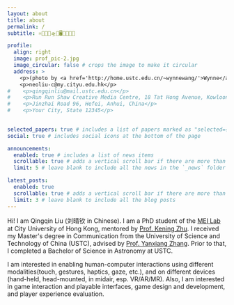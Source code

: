 ```yaml
---
layout: about
title: about
permalink: /
subtitle: ⚛️🔭🌌📡🛸🤖🖥👀👋🧠🤯

profile:
  align: right
  image: prof_pic-2.jpg
  image_circular: false # crops the image to make it circular
  address: >
    <p>(photo by <a href='http://home.ustc.edu.cn/~wynnewang/'>Wynne</a>)</p>
    <p>neoliu-c@my.cityu.edu.hk</p>
#    <p>qingqinliu@mail.ustc.edu.cn</p>
#    <p>Run Run Shaw Creative Media Centre, 18 Tat Hong Avenue, Kowloon Tong, Hong Kong</p>
#    <p>Jinzhai Road 96, Hefei, Anhui, China</p>
#    <p>Your City, State 12345</p>
    

selected_papers: true # includes a list of papers marked as "selected={true}"
social: true # includes social icons at the bottom of the page

announcements:
  enabled: true # includes a list of news items
  scrollable: true # adds a vertical scroll bar if there are more than 3 news items
  limit: 5 # leave blank to include all the news in the `_news` folder

latest_posts:
  enabled: true
  scrollable: true # adds a vertical scroll bar if there are more than 3 new posts items
  limit: 3 # leave blank to include all the blog posts
---
```


Hi! I am Qingqin Liu (刘晴钦 in Chinese). I am a PhD student of the <a href='https://meilab-hk.github.io/index.html'>MEI Lab</a> at City University of Hong Kong, mentored by <a href='https://zhukening.wixsite.com/aboutme'>Prof. Kening Zhu</a>. I received my Master's degree in Communication from the University of Science and Technology of China (USTC), advised by <a href='https://dblp.org/pid/117/0075-1.html'>Prof. Yanxiang Zhang</a>. Prior to that, I completed a Bachelor of Science in Astronomy at USTC.

I am interested in enabling human-computer interactions using different modalities(touch, gestures, haptics, gaze, etc.), and on different devices (hand-held, head-mounted, in midair, esp. VR/AR/MR). Also, I am interested in game interaction and playable interfaces, game design and development, and player experience evaluation.